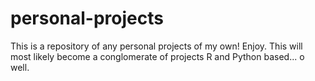 # personal-projects
This is a repository of any personal projects of my own! Enjoy.
This will most likely become a conglomerate of projects R and Python based... o well. 
